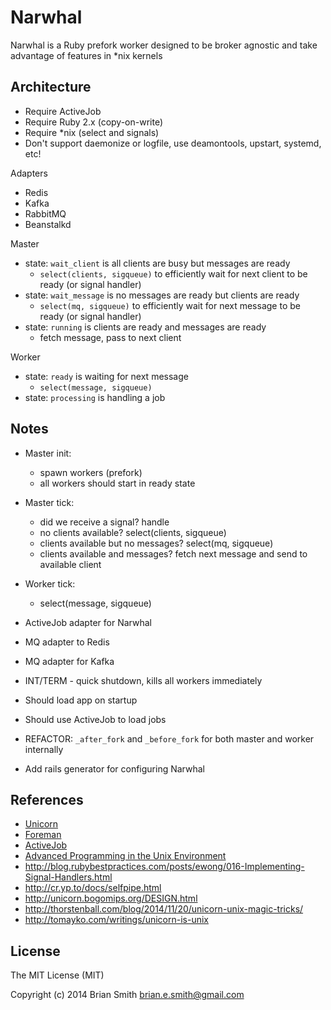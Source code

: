 Narwhal
=======

Narwhal is a Ruby prefork worker designed to be broker agnostic and take advantage of features in \*nix kernels


Architecture
------------

- Require ActiveJob
- Require Ruby 2.x (copy-on-write)
- Require \*nix (select and signals)
- Don't support daemonize or logfile, use deamontools, upstart, systemd, etc!

Adapters
  * Redis
  * Kafka
  * RabbitMQ
  * Beanstalkd


Master
  * state: `wait_client` is all clients are busy but messages are ready
    - `select(clients, sigqueue)` to efficiently wait for next client to be ready (or signal handler)
  * state: `wait_message` is no messages are ready but clients are ready
    - `select(mq, sigqueue)` to efficiently wait for next message to be ready (or signal handler)
  * state: `running` is clients are ready and messages are ready
    - fetch message, pass to next client

Worker
  * state: `ready` is waiting for next message
      - `select(message, sigqueue)`
  * state: `processing` is handling a job


Notes
-----

* Master init:
  - spawn workers (prefork)
  - all workers should start in ready state

* Master tick:
  - did we receive a signal? handle
  - no clients available? select(clients, sigqueue)
  - clients available but no messages? select(mq, sigqueue)
  - clients available and messages? fetch next message and send to available client

* Worker tick:
  - select(message, sigqueue)

* ActiveJob adapter for Narwhal
* MQ adapter to Redis
* MQ adapter for Kafka
* INT/TERM - quick shutdown, kills all workers immediately
* Should load app on startup
* Should use ActiveJob to load jobs
* REFACTOR: `_after_fork` and `_before_fork` for both master and worker internally
* Add rails generator for configuring Narwhal


References
----------

* [Unicorn](http://unicorn.bogomips.org/)
* [Foreman](http://ddollar.github.io/foreman/)
* [ActiveJob](http://edgeguides.rubyonrails.org/active_job_basics.html)
* [Advanced Programming in the Unix Environment](http://www.amazon.com/Advanced-Programming-UNIX-Environment-Edition/dp/0321637739)
* http://blog.rubybestpractices.com/posts/ewong/016-Implementing-Signal-Handlers.html
* http://cr.yp.to/docs/selfpipe.html
* http://unicorn.bogomips.org/DESIGN.html
* http://thorstenball.com/blog/2014/11/20/unicorn-unix-magic-tricks/
* http://tomayko.com/writings/unicorn-is-unix


License
-------

The MIT License (MIT)

Copyright (c) 2014 Brian Smith <brian.e.smith@gmail.com>
